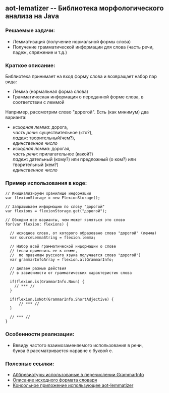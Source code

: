 ## aot-lematizer -- Библиотека морфологического анализа на Java

### Решаемые задачи:
* Лемматизация (получение нормальной формы слова)
* Получение грамматической информации для слова (часть речи, падеж, спряжение и т.д.)

### Краткое описание:
Библиотека принимает на вход форму слова и возвращает набор пар вида:  
* Лемма (нормальная форма слова)
* Грамматическая информация о переданной форме слова, в соответствии с леммой

Например, рассмотрим слово "дорогой". Есть (как минимум) два варианта:
* *исходная лемма*: дорога,  
  *часть речи*: существительное (кто?),  
  *падеж*: творительный(чем?),  
  *единственное число*
* *исходная лемма*: дорогая,  
  *часть речи*: прилагательное (какой?)  
  *падеж*: дательный (кому?) или предложный (о ком?) или творительный (кем?)  
  *единственное число*

### Пример использования в коде:

```
// Инициализируем хранилище информации
var flexionStorage = new FlexionStorage();

// Запрашиваем информацию по слову "дорогой"
var flexions = flexionStorage.get("дорогой");

// Обходим все варианты, чем может являться это слово
for(var flexion: flexions) {

  // исходное слово, от которого образовано слово "дорогой" (лемма)
  var sourceLemmaString = flexion.lemma;

  // Набор всей грамматической информации о слове
  // (если применить ее к лемме,
  //  по правилам русского языка получается слово "дорогой")
  var grammarInfoArray = flexion.allGrammarInfo;
  
  // делаем разные действия 
  // в зависимости от грамматических характеристик слова

  if(flexion.is(GrammarInfo.Noun) {
    // *** //
  }

  if(flexion.isNot(GrammarInfo.ShortAdjective) {
      // *** //
  }

  // *** //
}
```

### Особенности реализации:
* Вввиду частого взаимозаменяемого использования в речи,  
  буква ё рассматривается наравне с буквой е.

### Полезные ссылки:
* [Аббревиатуры использованые в перечислении GrammarInfo](http://phpmorphy.sourceforge.net/dokuwiki/manual-graminfo)  
* [Описание исходного формата словаря](https://sourceforge.net/p/seman/svn/HEAD/tree/trunk/Docs/Morph_UNIX.txt)
* [Консольное приложение использующее aot-lemmatizer](https://github.com/demidko/aot-lematizer/blob/master/testapp/src/main/java/com/farpost/aot/TestApplication.java)
 
